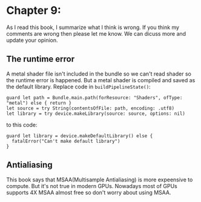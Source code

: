 # Chapter 9: 

As I read this book, I summarize what I think is wrong. If you think my comments are wrong then please let me know. We can dicuss more and update your opinion.

## The runtime error

A metal shader file isn't included in the bundle so we can't read shader so the runtime error is happened. But a metal shader is compiled and saved as the default library. Replace code in `buildPipelineState()`:

```
guard let path = Bundle.main.path(forResource: "Shaders", ofType: "metal") else { return }
let source = try String(contentsOfFile: path, encoding: .utf8)
let library = try device.makeLibrary(source: source, options: nil)
```

to this code:

```
guard let library = device.makeDefaultLibrary() else {
  fatalError("Can't make default library")
}
```

## Antialiasing

This book says that MSAA(Multisample Antialiasing) is more expeensive to compute. But it's not true in modern GPUs. Nowadays most of GPUs supports 4X MSAA almost free so don't worry about using MSAA.

